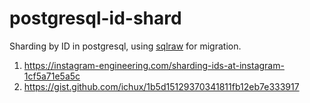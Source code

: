 # postgresql-id-shard
Sharding by ID in postgresql, using [sqlraw](https://github.com/ichux/sqlraw) for migration.

1. https://instagram-engineering.com/sharding-ids-at-instagram-1cf5a71e5a5c
2. https://gist.github.com/ichux/1b5d15129370341811fb12eb7e333917
